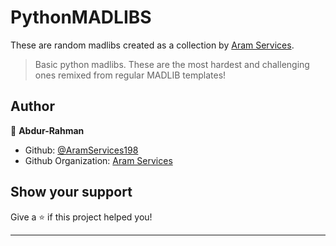 # PythonMADLIBS
These are random madlibs created as a collection by [Aram Services](https://github.com/Aram-Services/PythonMADLIBS).



> Basic python madlibs. These are the most hardest and challenging ones remixed from regular MADLIB templates!

## Author

👤 **Abdur-Rahman**

* Github: [@AramServices198](https://github.com/aramservices198)
* Github Organization: [Aram Services](https://github.com/Aram-Services)
## Show your support

Give a ⭐️ if this project helped you!

***
